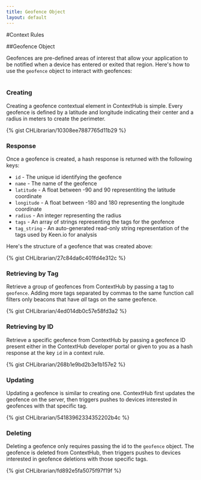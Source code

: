 ```yaml
---
title: Geofence Object
layout: default
---
```

#Context Rules

##Geofence Object

Geofences are pre-defined areas of interest that allow your application to be notified when a device has entered or exited that region. Here's how to use the `geofence` object to interact with geofences:
<br />
<br />

### Creating

Creating a geofence contextual element in ContextHub is simple. Every geofence is defined by a latitude and longitude indicating their center and a radius in meters to create the perimeter.

{% gist CHLibrarian/10308ee7887765d11b29 %}
<br />

### Response

Once a geofence is created, a hash response is returned with the following keys: 

- `id` - The unique id identifying the geofence
- `name` - The name of the geofence 
- `latitude` - A float between -90 and 90 representiting the latitude coordinate
- `longitude` - A float between -180 and 180 representing the longitude coordinate
- `radius` - An integer representing the radius
- `tags` - An array of strings representing the tags for the geofence
- `tag_string` - An auto-generated read-only string representation of the tags used by Keen.io for analysis  

Here's the structure of a geofence that was created above:

{% gist CHLibrarian/27c84da6c401fd4e312c %}
<br />

### Retrieving by Tag

Retrieve a group of geofences from ContextHub by passing a tag to `geofence`. Adding more tags separated by commas to the same function call filters only beacons that have *all* tags on the same geofence.

{% gist CHLibrarian/4ed014db0c57e58fd3a2 %}
<br />

### Retrieving by ID

Retrieve a specific geofence from ContextHub by passing a geofence ID present either in the ContextHub developer portal or given to you as a hash response at the key `id` in a context rule.

{% gist CHLibrarian/268b1e9bd2b3e1b157e2 %}
<br />

### Updating

Updating a geofence is similar to creating one. ContextHub first updates the geofence on the server, then triggers pushes to devices interested in geofences with that specific tag.

{% gist CHLibrarian/54183962334352202b4c %}
<br />


### Deleting

Deleting a geofence only requires passing the id to the `geofence` object. The geofence is deleted from ContextHub, then triggers pushes to devices interested in geofence deletions with those specific tags.

{% gist CHLibrarian/fd892e5fa5075f97f19f %}
<br />
